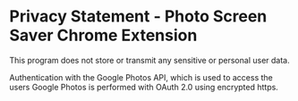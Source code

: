 #  Privacy Statement - Photo Screen Saver Chrome Extension

This program does not store or transmit any sensitive or personal user data.

Authentication with the Google Photos API, which is used to access the users Google Photos
is performed with OAuth 2.0 using encrypted https.


